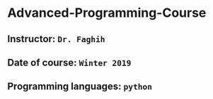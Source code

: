 # Advanced-Programming-Course


## Instructor: `Dr. Faghih`

## Date of course: `Winter 2019`

## Programming languages: `python`

